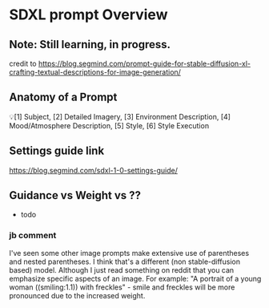 # SDXL prompt Overview
Note: Still learning, in progress.
--
credit to https://blog.segmind.com/prompt-guide-for-stable-diffusion-xl-crafting-textual-descriptions-for-image-generation/



## Anatomy of a Prompt
💡[1] Subject, [2] Detailed Imagery, [3] Environment Description, [4] Mood/Atmosphere Description, [5] Style, [6] Style Execution



## Settings guide link
https://blog.segmind.com/sdxl-1-0-settings-guide/


## Guidance vs Weight vs ??
- todo




### jb comment
I've seen some other image prompts make extensive use of parentheses and nested parentheses. I think that's a different (non stable-diffusion based) model. Although I just read something on reddit that you can emphasize specific aspects of an image. 
For example: "A portrait of a young woman ((smiling:1.1)) with freckles" - smile and freckles will be more pronounced due to the increased weight.